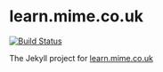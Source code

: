 # learn.mime.co.uk

[![Build Status](https://travis-ci.org/mimeindustries/learn.mime.co.uk.svg)](https://travis-ci.org/mimeindustries/learn.mime.co.uk)

The Jekyll project for [learn.mime.co.uk](http://learn.mime.co.uk)
